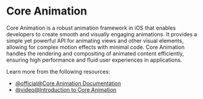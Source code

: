 # Core Animation

Core Animation is a robust animation framework in iOS that enables developers to create smooth and visually engaging animations. It provides a simple yet powerful API for animating views and other visual elements, allowing for complex motion effects with minimal code. Core Animation handles the rendering and compositing of animated content efficiently, ensuring high performance and fluid user experiences in applications.

Learn more from the following resources:

- [@official@Core Animation Documentation](https://developer.apple.com/documentation/quartzcore)
- [@video@Introduction to Core Animation](https://www.youtube.com/watch?v=93bfh3GK79s)